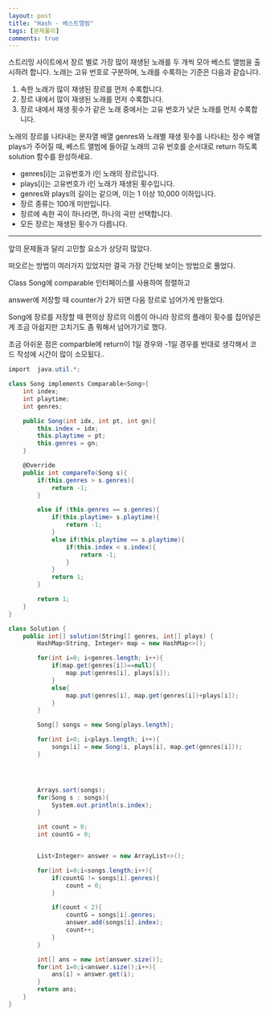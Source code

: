 ```yaml
---
layout: post
title: "Hash - 베스트앨범"
tags: [문제풀이]
comments: true
---
```



스트리밍 사이트에서 장르 별로 가장 많이 재생된 노래를 두 개씩 모아 베스트 앨범을 출시하려 합니다. 노래는 고유 번호로 구분하며, 노래를 수록하는 기준은 다음과 같습니다.

1. 속한 노래가 많이 재생된 장르를 먼저 수록합니다.
2. 장르 내에서 많이 재생된 노래를 먼저 수록합니다.
3. 장르 내에서 재생 횟수가 같은 노래 중에서는 고유 번호가 낮은 노래를 먼저 수록합니다.

노래의 장르를 나타내는 문자열 배열 genres와 노래별 재생 횟수를 나타내는 정수 배열 plays가 주어질 때, 베스트 앨범에 들어갈 노래의 고유 번호를 순서대로 return 하도록 solution 함수를 완성하세요.

* genres[i]는 고유번호가 i인 노래의 장르입니다.
* plays[i]는 고유번호가 i인 노래가 재생된 횟수입니다.
* genres와 plays의 길이는 같으며, 이는 1 이상 10,000 이하입니다.
* 장르 종류는 100개 미만입니다.
* 장르에 속한 곡이 하나라면, 하나의 곡만 선택합니다.
* 모든 장르는 재생된 횟수가 다릅니다.


-----------------------------------------------------------------------------------------------


앞의 문제들과 달리 고민할 요소가 상당히 많았다.

떠오르는 방법이 여러가지 있었지만 결국 가장 간단해 보이는 방법으로 풀었다.

Class Song에 comparable 인터페이스를 사용하여 정렬하고 

answer에 저장할 때 counter가 2가 되면 다음 장르로 넘어가게 만들었다.

Song에 장르를 저장할 때 편의상 장르의 이름이 아니라 장르의 플레이 횟수를 집어넣은 게 조금 아쉽지만 고치기도 좀 뭐해서 넘어가기로 했다.

조금 아쉬운 점은 comparble에 return이 1일 경우와 -1일 경우를 반대로 생각해서 코드 작성에 시간이 많이 소모됬다..



```cs
import  java.util.*;

class Song implements Comparable<Song>{
    int index;
    int playtime;
    int genres;

    public Song(int idx, int pt, int gn){
        this.index = idx;
        this.playtime = pt;
        this.genres = gn;
    }

    @Override
    public int compareTo(Song s){
        if(this.genres > s.genres){
            return -1;
        }

        else if (this.genres == s.genres){
            if(this.playtime> s.playtime){
                return -1;
            }
            else if(this.playtime == s.playtime){
                if(this.index < s.index){
                    return -1;
                }
            }
            return 1;
        }

        return 1;
    }
}

class Solution {
    public int[] solution(String[] genres, int[] plays) {
        HashMap<String, Integer> map = new HashMap<>();

        for(int i=0; i<genres.length; i++){
            if(map.get(genres[i])==null){
                map.put(genres[i], plays[i]);
            }
            else{
                map.put(genres[i], map.get(genres[i])+plays[i]);
            }
        }

        Song[] songs = new Song[plays.length];

        for(int i=0; i<plays.length; i++){
            songs[i] = new Song(i, plays[i], map.get(genres[i]));
        }




        Arrays.sort(songs);
        for(Song s : songs){
            System.out.println(s.index);
        }

        int count = 0;
        int countG = 0;


        List<Integer> answer = new ArrayList<>();

        for(int i=0;i<songs.length;i++){
            if(countG != songs[i].genres){
                count = 0;
            }

            if(count < 2){
                countG = songs[i].genres;
                answer.add(songs[i].index);
                count++;
            }
        }

        int[] ans = new int[answer.size()];
        for(int i=0;i<answer.size();i++){
            ans[i] = answer.get(i);
        }
        return ans;
    }
}
```
